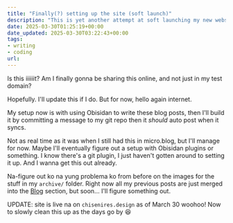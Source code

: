 ```yaml
---
title: "Finally(?) setting up the site (soft launch)"
description: "This is yet another attempt at soft launching my new website setup"
date: 2025-03-30T01:25:19+00:00
date_updated: 2025-03-30T03:22:43+00:00
tags: 
- writing
- coding
url: 
---
```


Is this iiiiiit? Am I finally gonna be sharing this online, and not just in my test domain?

Hopefully. I'll update this if I do. But for now, hello again internet.

My setup now is with using Obisidan to write these blog posts, then I'll build it by committing a message to my git repo then it _should_ auto post when it syncs.

Not as real time as it was when I still had this in micro.blog, but I'll manage for now. Maybe I'll eventually figure out a setup with Obisidan plugins or something. I know there's a git plugin, I just haven't gotten around to setting it up. And I wanna get this out already.

Na-figure out ko na yung problema ko from before on the images for the stuff in my `archive/` folder. Right now all my previous posts are just merged into the [Blog](/blog) section, but soon... I'll figure something out.

UPDATE: site is live na on `chisenires.design` as of March 30 woohoo! Now to slowly clean this up as the days go by 😆